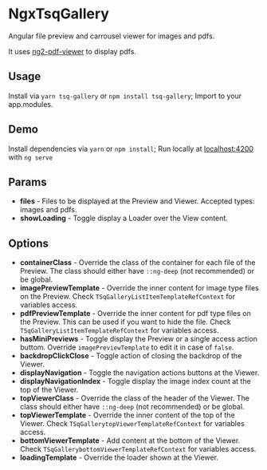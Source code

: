# NgxTsqGallery

Angular file preview and carrousel viewer for images and pdfs.

It uses [ng2-pdf-viewer](https://github.com/VadimDez/ng2-pdf-viewer) to display pdfs.

## Usage

Install via `yarn tsq-gallery` or `npm install tsq-gallery`;
Import to your app.modules.

## Demo

Install dependencies via `yarn` or `npm install`;
Run locally at [localhost:4200](http://localhost:4200/) with `ng serve`

## Params

- **files** - Files to be displayed at the Preview and Viewer. Accepted types: images and pdfs. 
- **showLoading** - Toggle display a Loader over the View content.
## Options

- **containerClass** - Override the class of the container for each file of the Preview. The class should either have `::ng-deep` (not recommended) or be global.
- **imagePreviewTemplate** - Override the inner content for image type files on the Preview. Check `TSqGalleryListItemTemplateRefContext` for variables access.
- **pdfPreviewTemplate** - Override the inner content for pdf type files on the Preview. This can be used if you want to hide the file. Check `TSqGalleryListItemTemplateRefContext` for variables access.
- **hasMiniPreviews** - Toggle display the Preview or a single access action buttom. Override `imagePreviewTemplate` to edit it in case of `false`.
- **backdropClickClose** - Toggle action of closing the backdrop of the Viewer.
- **displayNavigation** - Toggle the navigation actions buttons at the Viewer.
- **displayNavigationIndex** - Toggle display the image index count at the top of the Viewer.
- **topViewerClass** - Override the class of the header of the Viewer. The class should either have `::ng-deep` (not recommended) or be global.
- **topViewerTemplate** - Override the inner content of the top of the Viewer. Check `TSqGallerytopViewerTemplateRefContext` for variables access.
- **bottomViewerTemplate** - Add content at the bottom of the Viewer. Check `TSqGallerybottomViewerTemplateRefContext` for variables access.
- **loadingTemplate** - Override the loader shown at the Viewer.
